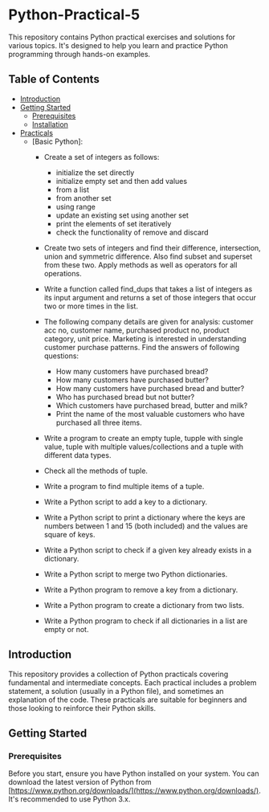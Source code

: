 # Python-Practical-5
This repository contains Python practical exercises and solutions for various topics.  It's designed to help you learn and practice Python programming through hands-on examples.

## Table of Contents

* [Introduction](#introduction)
* [Getting Started](#getting-started)
    * [Prerequisites](#prerequisites)
    * [Installation](#installation)
* [Practicals](#practicals)
    * [Basic Python]:
         * Create a set of integers as follows:
             * initialize the set directly
             * initialize empty set and then add values
             * from a list
             * from another set
             * using range
             * update an existing set using another set
             * print the elements of set iteratively
             * check the functionality of remove and discard
         * Create two sets of integers and find their difference, intersection, union and symmetric difference. Also find subset and superset from these two. Apply methods as well as operators for all operations.
         * Write a function called find_dups that takes a list of integers as its input argument and returns a set of those integers that occur two or more times in the list.
         * The following company details are given for analysis: customer acc no, customer name, purchased product no, product category, unit price. Marketing is interested in understanding customer purchase patterns. Find the answers of following questions:
             * How many customers have purchased bread?
             * How many customers have purchased butter?
             * How many customers have purchased bread and butter?
             * Who has purchased bread but not butter?
             * Which customers have purchased bread, butter and milk?
             * Print the name of the most valuable customers who have purchased all three items.
         
         * Write a program to create an empty tuple, tupple with single value, tuple with multiple values/collections and a tuple with different data types.
         * Check all the methods of tuple.
         * Write a program to find multiple items of a tuple.
         * Write a Python script to add a key to a dictionary.
         * Write a Python script to print a dictionary where the keys are numbers between 1 and 15 (both included) and the values are square of keys.
         * Write a Python script to check if a given key already exists in a dictionary.
         * Write a Python script to merge two Python dictionaries.
         * Write a Python program to remove a key from a dictionary.
         * Write a Python program to create a dictionary from two lists.
         * Write a Python program to check if all dictionaries in a list are empty or not.

## Introduction

This repository provides a collection of Python practicals covering fundamental and intermediate concepts. Each practical includes a problem statement, a solution (usually in a Python file), and sometimes an explanation of the code.  These practicals are suitable for beginners and those looking to reinforce their Python skills.

## Getting Started

### Prerequisites

Before you start, ensure you have Python installed on your system. You can download the latest version of Python from [https://www.python.org/downloads/](https://www.python.org/downloads/).  It's recommended to use Python 3.x.

